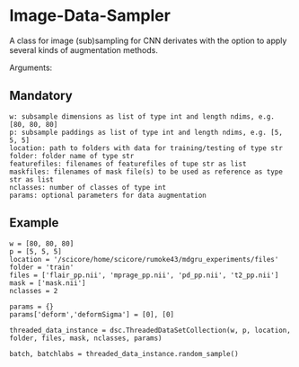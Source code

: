 # Image-Data-Sampler
A class for image (sub)sampling for CNN derivates with the option to apply several kinds of augmentation methods.

Arguments:

Mandatory
----------



    w: subsample dimensions as list of type int and length ndims, e.g. [80, 80, 80]
    p: subsample paddings as list of type int and length ndims, e.g. [5, 5, 5]
    location: path to folders with data for training/testing of type str
    folder: folder name of type str
    featurefiles: filenames of featurefiles of tupe str as list
    maskfiles: filenames of mask file(s) to be used as reference as type str as list
    nclasses: number of classes of type int
    params: optional parameters for data augmentation
    
    
Example
-------

    w = [80, 80, 80]
    p = [5, 5, 5]
    location = '/scicore/home/scicore/rumoke43/mdgru_experiments/files'
    folder = 'train'
    files = ['flair_pp.nii', 'mprage_pp.nii', 'pd_pp.nii', 't2_pp.nii']
    mask = ['mask.nii']
    nclasses = 2
    
    params = {}
    params['deform','deformSigma'] = [0], [0]
    
    threaded_data_instance = dsc.ThreadedDataSetCollection(w, p, location, folder, files, mask, nclasses, params)
    
    batch, batchlabs = threaded_data_instance.random_sample()
